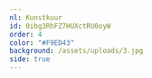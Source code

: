 ```yaml
---
nl: Kunstkuur
id: 0ibg3RhFZ7HUXctRU0oyW
order: 4
color: "#F9ED43"
background: /assets/uploads/3.jpg
side: true
---
```

